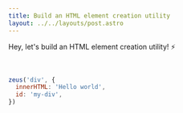 ```yaml
---
title: Build an HTML element creation utility
layout: ../../layouts/post.astro
---
```


Hey, let's build an HTML element creation utility! ⚡

<br>

```js
zeus('div', {
  innerHTML: 'Hello world',
  id: 'my-div',
})
```
